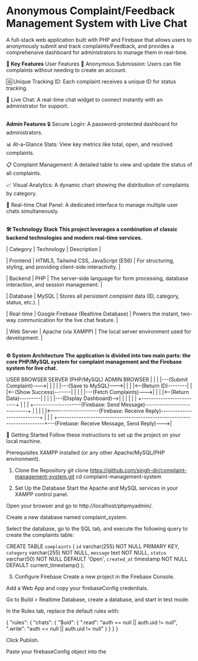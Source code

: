 <b><h1>Anonymous Complaint/Feedback Management System with Live Chat</h1></b>
A full-stack web application built with PHP and Firebase that allows users to anonymously submit and track complaints/Feedback, and provides a comprehensive dashboard for administrators to manage them in real-time.

<b>🚀 Key Features</b>
User Features
📝 Anonymous Submission: Users can file complaints without needing to create an account.

🆔 Unique Tracking ID: Each complaint receives a unique ID for status tracking.

💬 Live Chat: A real-time chat widget to connect instantly with an administrator for support.
<br><br>

<b>Admin Features</b>
🔒 Secure Login: A password-protected dashboard for administrators.

📊 At-a-Glance Stats: View key metrics like total, open, and resolved complaints.

📋 Complaint Management: A detailed table to view and update the status of all complaints.

📈 Visual Analytics: A dynamic chart showing the distribution of complaints by category.

💬 Real-time Chat Panel: A dedicated interface to manage multiple user chats simultaneously.<br><br>

<b>🛠️ Technology Stack
This project leverages a combination of classic backend technologies and modern real-time services.</b>

<p>| Category | Technology | Description |</p>
<p>| Frontend | HTML5, Tailwind CSS, JavaScript (ES6) | For structuring, styling, and providing client-side interactivity. |</p>
<p>| Backend | PHP | The server-side language for form processing, database interaction, and session management. |</p>
<p>| Database | MySQL | Stores all persistent complaint data (ID, category, status, etc.). |</p>
<p>| Real-time | Google Firebase (Realtime Database) | Powers the instant, two-way communication for the live chat feature. |</p>
| Web Server | Apache (via XAMPP) | The local server environment used for development. |<br><br>

<b>⚙️ System Architecture
The application is divided into two main parts: the core PHP/MySQL system for complaint management and the Firebase system for live chat.</b><br>

<p>USER BROWSER                                  SERVER (PHP/MySQL)                                  ADMIN BROWSER
      |                                              |                                                 |
      |---(Submit Complaint)--->|                      |                                                 |
      |                        |---(Save to MySQL)--->|                                                 |
      |                        |<--(Return ID)--------|                                                 |
      |<--(Show Success)-------|                      |                                                 |
      |                                              |---(Fetch Complaints)--->|                         |
      |                                              |<--(Return Data)---------|                         |
      |                                              |                         |---(Display Dashboard)-->|
      |                                              |                         |                         |
      |                                              +-------------------------+                         |
      |                                                                                                  |
      +--------------------(Firebase: Send Message)----------------------------+                         |
      |                                                                        |                         |
      |<-------------------(Firebase: Receive Reply)---------------------------+                         |
      |                                                                                                  |
      +------------------------------------------------------------------------+---(Firebase: Receive Message, Send Reply)--->|</p>



🚀 Getting Started
Follow these instructions to set up the project on your local machine.

Prerequisites
XAMPP installed (or any other Apache/MySQL/PHP environment).

1. Clone the Repository
git clone https://github.com/singh-dn/complaint-management-system.git
cd complaint-management-system



2. Set Up the Database
Start the Apache and MySQL services in your XAMPP control panel.

Open your browser and go to http://localhost/phpmyadmin/.

Create a new database named complaint_system.

Select the database, go to the SQL tab, and execute the following query to create the complaints table:

CREATE TABLE `complaints` (
  `id` varchar(255) NOT NULL PRIMARY KEY,
  `category` varchar(255) NOT NULL,
  `message` text NOT NULL,
  `status` varchar(50) NOT NULL DEFAULT 'Open',
  `created_at` timestamp NOT NULL DEFAULT current_timestamp()
);



3. Configure Firebase
Create a new project in the Firebase Console.

Add a Web App and copy your firebaseConfig credentials.

Go to Build > Realtime Database, create a database, and start in test mode.

In the Rules tab, replace the default rules with:

{
  "rules": {
    "chats": {
      "$uid": {
        ".read": "auth == null || auth.uid != null",
        ".write": "auth == null || auth.uid != null"
      }
    }
  }
}



Click Publish.

Paste your firebaseConfig object into the <script> sections of index.php and admin_dashboard.php.

4. Run the Application
Place the project folder inside your XAMPP htdocs directory.

Open your browser and navigate to http://localhost/complaint-management-system/.

📖 Usage
User
Navigate to the main page to submit a complaint or track an existing one using its ID.

Use the floating chat bubble in the bottom-right corner to talk to an admin.

Admin
Navigate to http://localhost/complaint-management-system/admin_login.php.

Admin ID: admin

Password: password

From the dashboard, you can view all complaints, see analytics, and manage live chats.
## 🖼️ Project Preview

### User View
![User Complaint Form](./images/user-view.png)

### Admin Dashboard
![Admin Dashboard](./images/admin-dashboard.png)

<h3>👨‍💻 Author
Dev Singh - MCA Student</h3>
